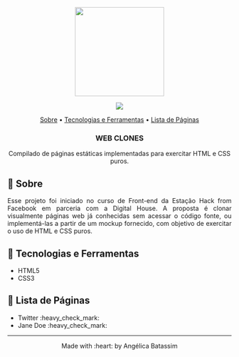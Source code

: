 

<p align="center">
  <img width="200" src="#">
</p>

<p align="center">
  <img  src="https://user-images.githubusercontent.com/47900225/98293050-742e3580-1f8c-11eb-9044-de45dd3e1977.png">
</p>

 <p align="center">
    <a href="#webclones_about">Sobre</a> • 
    <a href="#webclones_techs">Tecnologias e Ferramentas</a> •  
    <a href="#webclones_pages">Lista de Páginas</a>
    <h3 align="center">WEB CLONES</h3>

  <p align="center"> Compilado de páginas estáticas implementadas para exercitar HTML e CSS puros.  </p>


## :pushpin: Sobre
<p align="justify" id="webclones_about">
  Esse projeto foi iniciado no curso de Front-end da Estação Hack from Facebook em parceria com a Digital House. A proposta é clonar visualmente páginas web já conhecidas sem acessar o código fonte, ou implementá-las a partir de um mockup fornecido, com objetivo de exercitar o uso de HTML e CSS puros.
</p>

## :pushpin: Tecnologias e Ferramentas
<ul id="webclones_techs">
    <li>HTML5</li>
    <li>CSS3</li>
</ul>  

## :pushpin: Lista de Páginas
<ul id="webclones_pages">
    <li>Twitter :heavy_check_mark:</li>
    <li>Jane Doe :heavy_check_mark:</li>
</ul>  


<footer>
    <hr></hr>
<p align="center">
Made with :heart: by Angélica Batassim
</p>
</footer> 
